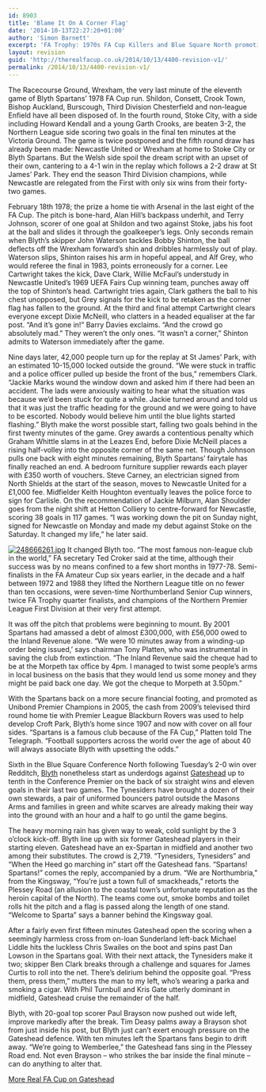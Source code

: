 ```yaml
---
id: 8903
title: 'Blame It On A Corner Flag'
date: '2014-10-13T22:27:20+01:00'
author: 'Simon Barnett'
excerpt: 'FA Trophy: 1970s FA Cup Killers and Blue Square North promotion chasers Blyth Spartans evoke strong FA Cup giant killing memories. Gateshead arrive in town with a similar aura from the 1950s. Oh - and a 6 match winning streak to protect. Michael Hudson sets the scene and views the outcome.'
layout: revision
guid: 'http://therealfacup.co.uk/2014/10/13/4400-revision-v1/'
permalink: /2014/10/13/4400-revision-v1/
---
```


The Racecourse Ground, Wrexham, the very last minute of the eleventh game of Blyth Spartans’ 1978 FA Cup run. Shildon, Consett, Crook Town, Bishop Auckland, Burscough, Third Division Chesterfield and non-league Enfield have all been disposed of. In the fourth round, Stoke City, with a side including Howard Kendall and a young Garth Crooks, are beaten 3-2, the Northern League side scoring two goals in the final ten minutes at the Victoria Ground. The game is twice postponed and the fifth round draw has already been made: Newcastle United or Wrexham at home to Stoke City or Blyth Spartans. But the Welsh side spoil the dream script with an upset of their own, cantering to a 4-1 win in the replay which follows a 2-2 draw at St James’ Park. They end the season Third Division champions, while Newcastle are relegated from the First with only six wins from their forty-two games.

February 18th 1978; the prize a home tie with Arsenal in the last eight of the FA Cup. The pitch is bone-hard, Alan Hill’s backpass underhit, and Terry Johnson, scorer of one goal at Shildon and two against Stoke, jabs his foot at the ball and slides it through the goalkeeper’s legs. Only seconds remain when Blyth’s skipper John Waterson tackles Bobby Shinton, the ball deflects off the Wrexham forward’s shin and dribbles harmlessly out of play. Waterson slips, Shinton raises his arm in hopeful appeal, and Alf Grey, who would referee the final in 1983, points erroneously for a corner. Lee Cartwright takes the kick, Dave Clark, Willie McFaul’s understudy in Newcastle United’s 1969 UEFA Fairs Cup winning team, punches away off the top of Shinton’s head. Cartwright tries again, Clark gathers the ball to his chest unopposed, but Grey signals for the kick to be retaken as the corner flag has fallen to the ground. At the third and final attempt Cartwright clears everyone except Dixie McNeill, who clatters in a headed equaliser at the far post. “And it’s gone in!” Barry Davies exclaims. “And the crowd go absolutely mad.” They weren’t the only ones. “It wasn’t a corner,” Shinton admits to Waterson immediately after the game.

Nine days later, 42,000 people turn up for the replay at St James’ Park, with an estimated 10-15,000 locked outside the ground. “We were stuck in traffic and a police officer pulled up beside the front of the bus,” remembers Clark. “Jackie Marks wound the window down and asked him if there had been an accident. The lads were anxiously waiting to hear what the situation was because we’d been stuck for quite a while. Jackie turned around and told us that it was just the traffic heading for the ground and we were going to have to be escorted. Nobody would believe him until the blue lights started flashing.” Blyth make the worst possible start, falling two goals behind in the first twenty minutes of the game. Grey awards a contentious penalty which Graham Whittle slams in at the Leazes End, before Dixie McNeill places a rising half-volley into the opposite corner of the same net. Though Johnson pulls one back with eight minutes remaining, Blyth Spartans’ fairytale has finally reached an end. A bedroom furniture supplier rewards each player with £350 worth of vouchers. Steve Carney, an electrician signed from North Shields at the start of the season, moves to Newcastle United for a £1,000 fee. Midfielder Keith Houghton eventually leaves the police force to sign for Carlisle. On the recommendation of Jackie Milburn, Alan Shoulder goes from the night shift at Hetton Colliery to centre-forward for Newcastle, scoring 38 goals in 117 games. “I was working down the pit on Sunday night, signed for Newcastle on Monday and made my debut against Stoke on the Saturday. It changed my life,” he later said.

[![248666261.jpg](http://lh4.ggpht.com/_3L4_Y2OBz2M/TWqdEfEMjCI/AAAAAAAADkE/ItRCAnW6w-s/s320/248666261.jpg)](http://lh4.ggpht.com/_3L4_Y2OBz2M/TWqdEfEMjCI/AAAAAAAADkE/ItRCAnW6w-s/w800/248666261.jpg) It changed Blyth too. “The most famous non-league club in the world,” FA secretary Ted Croker said at the time, although their success was by no means confined to a few short months in 1977-78. Semi-finalists in the FA Amateur Cup six years earlier, in the decade and a half between 1972 and 1988 they lifted the Northern League title on no fewer than ten occasions, were seven-time Northumberland Senior Cup winners, twice FA Trophy quarter finalists, and champions of the Northern Premier League First Division at their very first attempt.

It was off the pitch that problems were beginning to mount. By 2001 Spartans had amassed a debt of almost £300,000, with £56,000 owed to the Inland Revenue alone. “We were 10 minutes away from a winding-up order being issued,’ says chairman Tony Platten, who was instrumental in saving the club from extinction. “The Inland Revenue said the cheque had to be at the Morpeth tax office by 4pm. I managed to twist some people’s arms in local business on the basis that they would lend us some money and they might be paid back one day. We got the cheque to Morpeth at 3.50pm.”

With the Spartans back on a more secure financial footing, and promoted as Unibond Premier Champions in 2005, the cash from 2009’s televised third round home tie with Premier League Blackburn Rovers was used to help develop Croft Park, Blyth’s home since 1907 and now with cover on all four sides. “Spartans is a famous club because of the FA Cup,” Platten told The Telegraph. “Football supporters across the world over the age of about 40 will always associate Blyth with upsetting the odds.”

Sixth in the Blue Square Conference North following Tuesday’s 2-0 win over Redditch, [Blyth](http://blythspartansafc.co.uk/) nonetheless start as underdogs against [Gateshead](http://www.gateshead-fc.com/) up to tenth in the Conference Premier on the back of six straight wins and eleven goals in their last two games. The Tynesiders have brought a dozen of their own stewards, a pair of uniformed bouncers patrol outside the Masons Arms and families in green and white scarves are already making their way into the ground with an hour and a half to go until the game begins.

The heavy morning rain has given way to weak, cold sunlight by the 3 o’clock kick-off. Blyth line up with six former Gateshead players in their starting eleven. Gateshead have an ex-Spartan in midfield and another two among their substitutes. The crowd is 2,719. “Tynesiders, Tynesiders” and “When the Heed go marching in” start off the Gateshead fans. “Spartans! Spartans!” comes the reply, accompanied by a drum. “We are Northumbria,” from the Kingsway, “You’re just a town full of smackheads,” retorts the Plessey Road (an allusion to the coastal town’s unfortunate reputation as the heroin capital of the North). The teams come out, smoke bombs and toilet rolls hit the pitch and a flag is passed along the length of one stand. “Welcome to Sparta” says a banner behind the Kingsway goal.

After a fairly even first fifteen minutes Gateshead open the scoring when a seemingly harmless cross from on-loan Sunderland left-back Michael Liddle hits the luckless Chris Swailes on the boot and spins past Dan Lowson in the Spartans goal. With their next attack, the Tynesiders make it two; skipper Ben Clark breaks through a challenge and squares for James Curtis to roll into the net. There’s delirium behind the opposite goal. “Press them, press them,” mutters the man to my left, who’s wearing a parka and smoking a cigar. With Phil Turnbull and Kris Gate utterly dominant in midfield, Gateshead cruise the remainder of the half.

Blyth, with 20-goal top scorer Paul Brayson now pushed out wide left, improve markedly after the break. Tim Deasy palms away a Brayson shot from just inside his post, but Blyth just can’t exert enough pressure on the Gateshead defence. With ten minutes left the Spartans fans begin to drift away. “We’re going to Wemberlee,” the Gateshead fans sing in the Plessey Road end. Not even Brayson – who strikes the bar inside the final minute – can do anything to alter that.

[More Real FA Cup on Gateshead](http://therealfacup.co.uk/2009/11/23/south-5-north-2/)